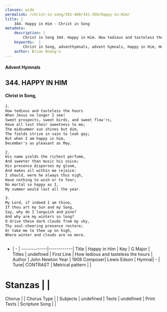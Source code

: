 ```yaml
---
classes: wide
permalink: /christ-in-song/301-400/341-350/Happy-in-Him/
title: |
    344. Happy in Him - Christ in Song
metadata:
    description: |
        Christ in Song 344. Happy in Him. How tedious and tasteless the hours When Jesus no longer I see! Sweet prospects, sweet birds, and sweet flow'rs, Have all lost their sweetness to me; The midsummer sun shines but dim, The fields strive in vain to look gay; But when I am happy in him, December's as pleasant as May.
    keywords:  |
        Christ in Song, adventhymnals, advent hymnals, Happy in Him, How tedious and tasteless the hours. 
    author: Brian Onang'o
---
```


#### Advent Hymnals
## 344. HAPPY IN HIM
####  Christ in Song,

```txt
1.
How tedious and tasteless the hours
When Jesus no longer I see!
Sweet prospects, sweet birds, and sweet flow'rs,
Have all lost their sweetness to me;
The midsummer sun shines but dim,
The fields strive in vain to look gay;
But when I am happy in him,
December's as pleasant as May.

2.
His name yields the richest perfume,
And sweeter than music his voice;
His presence disperses my gloom,
And makes all within me rejoice:
I should, were he always thus nigh,
Have nothing to wish or to fear;
No mortal so happy as I,
My summer would last all the year.

3.
My Lord, if indeed I am thine,
If thou art my Sun and my Song,
Say, why do I languish and pine?
And why are my winters so long?
O drive these dark clouds from my sky,
Thy soul-cheering presence restore;
Or take me to thee up on high,
Where winter and clouds are no more.



```

- |   -  |
-------------|------------|
Title | Happy in Him |
Key | G Major |
Titles | undefined |
First Line | How tedious and tasteless the hours |
Author | John Newton
Year | 1908
Composer| Lewis Edson |
Hymnal|  - |
Tune| CONTRAST |
Metrical pattern | |
# Stanzas |  |
Chorus |  |
Chorus Type |  |
Subjects | undefined |
Texts | undefined |
Print Texts | 
Scripture Song |  |
    
